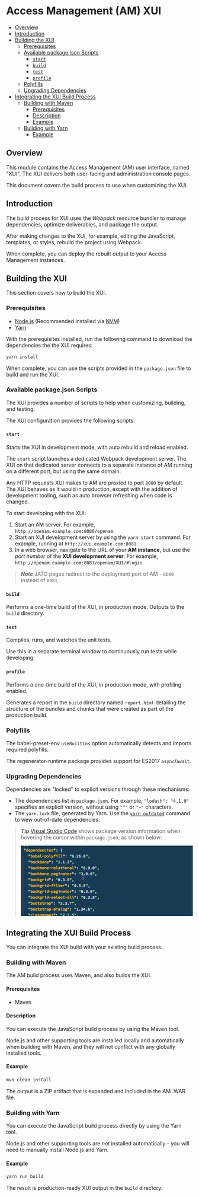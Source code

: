 <!--
 * The contents of this file are subject to the terms of the Common Development and
 * Distribution License (the License). You may not use this file except in compliance with the
 * License.
 *
 * You can obtain a copy of the License at legal/CDDLv1.0.txt. See the License for the
 * specific language governing permission and limitations under the License.
 *
 * When distributing Covered Software, include this CDDL Header Notice in each file and include
 * the License file at legal/CDDLv1.0.txt. If applicable, add the following below the CDDL
 * Header, with the fields enclosed by brackets [] replaced by your own identifying
 * information: "Portions copyright [year] [name of copyright owner]".
 *
 * Copyright 2015-2018 ForgeRock AS. All Rights Reserved
-->

# Access Management (AM) XUI

<!-- TOC depthFrom:2 -->

- [Overview](#overview)
- [Introduction](#introduction)
- [Building the XUI](#building-the-xui)
  - [Prerequisites](#prerequisites)
  - [Available package.json Scripts](#available-packagejson-scripts)
    - [`start`](#start)
    - [`build`](#build)
    - [`test`](#test)
    - [`profile`](#profile)
  - [Polyfills](#polyfills)
  - [Upgrading Dependencies](#upgrading-dependencies)
- [Integrating the XUI Build Process](#integrating-the-xui-build-process)
  - [Building with Maven](#building-with-maven)
    - [Prerequisites](#prerequisites-1)
    - [Description](#description)
    - [Example](#example)
  - [Building with Yarn](#building-with-yarn)
    - [Example](#example-1)

<!-- /TOC -->

## Overview

This module contains the Access Management (AM) user interface, named "XUI". The XUI delivers both user-facing and administration console pages.

This document covers the build process to use when customizing the XUI.

## Introduction

The build process for XUI uses the *Webpack* resource bundler to manage dependencies, optimize deliverables, and package the output.

After making changes to the XUI, for example, editing the JavaScript, templates, or styles, rebuild the project using Webpack.

When complete, you can deploy the rebuilt output to your Access Management instances.

## Building the XUI

This section covers how to build the XUI.

### Prerequisites

- [Node.js][nodejs] (Recommended installed via [NVM][nvm])
- [Yarn][yarn]

With the prerequisites installed, run the following command to download the dependencies the the XUI requires:

```sh
yarn install
```

When complete, you can use the scripts provided in the `package.json` file to build and run the XUI.

### Available package.json Scripts

The XUI provides a number of scripts to help when customizing, building, and testing.

The XUI configuration provides the following scripts:

#### `start`

Starts the XUI in development mode, with auto rebuild and reload enabled.

The `start` script launches a dedicated Webpack development server. The XUI on that dedicated server connects to a separate instance of AM running on a different port, but using the same domain.

Any HTTP requests XUI makes to AM are proxied to port `8080` by default. The XUI behaves as it would in production, except with the addition of development tooling, such as auto browser refreshing when code is changed.

To start developing with the XUI:
1. Start an AM server.
   For example, `http://openam.example.com:8080/openam`.
2. Start an XUI development server by using the `yarn start` command.
   For example, running at `http://xui.example.com:8081`.
3. In a web browser, navigate to the URL of your **AM instance**, but use the _port number_ of the **XUI development server**.
   For example, `http://openam.example.com:8081/openam/XUI/#login`.

> ***Note***
JATO pages redirect to the deployment port of AM - `8080` instead of `8081`.

#### `build`

Performs a one-time build of the XUI, in production mode. Outputs to the `build` directory.

#### `test`

Compiles, runs, and watches the unit tests.

Use this in a separate terminal window to continuously run tests while developing.

#### `profile`

Performs a one-time build of the XUI, in production mode, with profiling enabled.

Generates a report in the `build` directory named `report.html` detailing the structure of the bundles and chunks that were created as part of the production build.

### Polyfills

The babel-preset-env `useBuiltIns` option automatically detects and imports required polyfills.

The regenerator-runtime package provides support for ES2017 `async`/`await`.

### Upgrading Dependencies

Dependencies are "locked" to explicit versions through these mechanisms:

- The dependencies list in `package.json`.
  For example, `"lodash": "4.1.0"` specifies an explicit version, without using `"^"` or `"~"` characters.
- The `yarn.lock` file, generated by Yarn.
  Use the [`yarn outdated`][yarn-outdated] command to view out-of-date dependencies.

> ***Tip***
> [Visual Studio Code][vscode] shows package version information when hovering the cursor within `package.json`, as shown below:
>
> ![Visual Studio Code package.json hover](./docs/vscode-package-json-versions.gif)

## Integrating the XUI Build Process

You can integrate the XUI build with your existing build process.

### Building with Maven

The AM build process uses Maven, and also builds the XUI.

#### Prerequisites

- Maven

#### Description

You can execute the JavaScript build process by using the Maven tool.

Node.js and other supporting tools are installed locally and automatically when building with Maven, and they will not conflict with any globally installed tools.

#### Example

```sh
mvn clean install
```
The output is a ZIP artifact that is expanded and included in the AM .WAR file.

### Building with Yarn

You can execute the JavaScript build process directly by using the Yarn tool.

Node.js and other supporting tools are *not* installed automatically - you will need to manually install Node.js and Yarn.

#### Example

```sh
yarn run build
```
The result is production-ready XUI output in the `build` directory.

[nodejs]: https://nodejs.org/en
[nvm]: https://github.com/creationix/nvm
[vscode]: https://code.visualstudio.com
[yarn-outdated]: https://yarnpkg.com/lang/en/docs/cli/outdated
[yarn]: https://yarnpkg.com
